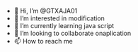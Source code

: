 - 👋 Hi, I’m @GTXAJA01
- 👀 I’m interested in modification
- 🌱 I’m currently learning java script
- 💞️ I’m looking to collaborate onaplication
- 📫 How to reach me 

<!---
GTXAJA01/GTXAJA01 is a ✨ special ✨ repository because its `README.md` (this file) appears on your GitHub profile.
You can click the Preview link to take a look at your changes.
--->
